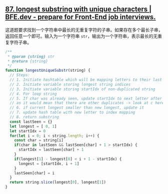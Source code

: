 ## [87. longest substring with unique characters | BFE.dev - prepare for Front-End job interviews.](https://bigfrontend.dev/problem/longest-substring-with-unique-characters)

这道题要求找到一个字符串中最长的无重复字符的子串。如果存在多个最长子串，返回任意一个即可。输入为一个字符串 `str`，输出为一个字符串，表示最长的无重复字符子串。

<audio src="..\..\mp3\这道题要求找到一个字符串中最长.mp3"></audio>

```js
/**
 * @param {string} str
 * @return {string}
 */
function longestUniqueSubstr(string) {
  // Steps:
  // 1. Initiate hashtable which will be mapping letters to their last seen indices
  // 2. Initiate variable storing longest string indices
  // 3. Initiate variable storing startIdx of non-duplicated string
  // 4. For loop string
  // 5. If char was already seen, update startIdx to next letter after last seen to exclude it, can't be lower index than current startIndex 
  // as it would mean that there are other duplicates -> look at c here: clementiscap
  // 6. if current longest smaller than new longest, update it
  // 7. update hash table with new letter to index mapping
  // 8. return substring
  const lastSeen = {}
  let longest = [ 0, 1]
  let startIdx = 0
  for(let i = 0; i < string.length; i++) {
    const char = string[i]
    if(char in lastSeen && lastSeen[char] + 1 > startIdx) {
      startIdx = lastSeen[char] + 1
    }
    if(longest[1] - longest[0] < i + 1 - startIdx) {
      longest = [startIdx, i + 1]
    }
    lastSeen[char] = i
  }
  return string.slice(longest[0], longest[1])
}
```

<audio src="..\..\mp3\解决方案使用滑动窗口和哈希表的.mp3"></audio>